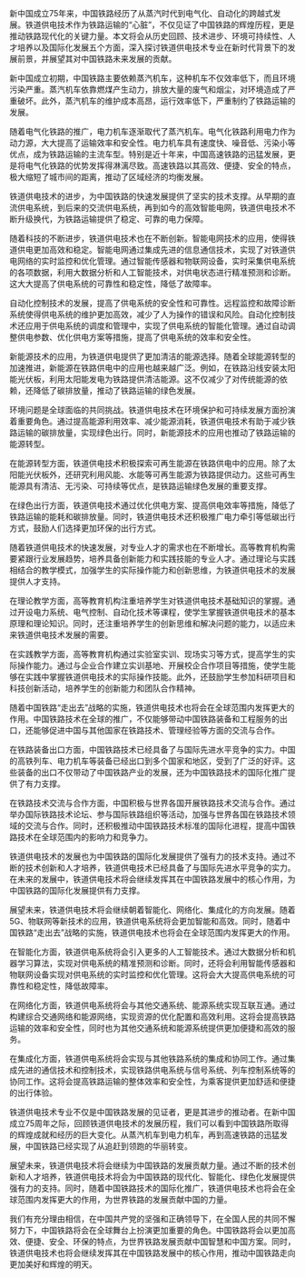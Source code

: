 新中国成立75年来，中国铁路经历了从蒸汽时代到电气化、自动化的跨越式发展。铁道供电技术作为铁路运输的“心脏”，不仅见证了中国铁路的辉煌历程，更是推动铁路现代化的关键力量。本文将会从历史回顾、技术进步、环境可持续性、人才培养以及国际化发展五个方面，深入探讨铁道供电技术专业在新时代背景下的发展前景，并展望其对中国铁路未来发展的贡献。

新中国成立初期，中国铁路主要依赖蒸汽机车，这种机车不仅效率低下，而且环境污染严重。蒸汽机车依靠燃煤产生动力，排放大量的废气和烟尘，对环境造成了严重破坏。此外，蒸汽机车的维护成本高昂，运行效率低下，严重制约了铁路运输的发展。

随着电气化铁路的推广，电力机车逐渐取代了蒸汽机车。电气化铁路利用电力作为动力源，大大提高了运输效率和安全性。电力机车具有速度快、噪音低、污染小等优点，成为铁路运输的主流车型。特别是近十年来，中国高速铁路的迅猛发展，更是将电气化铁路的优势发挥得淋漓尽致。高速铁路以其高效、便捷、安全的特点，极大缩短了城市间的距离，推动了区域经济的均衡发展。

铁道供电技术的进步，为中国铁路的快速发展提供了坚实的技术支撑。从早期的直流供电系统，到后来的交流供电系统，再到如今的高效智能电网，铁道供电技术不断升级换代，为铁路运输提供了稳定、可靠的电力保障。

随着科技的不断进步，铁道供电技术也在不断创新。智能电网技术的应用，使得铁道供电更加高效和稳定。智能电网通过集成先进的信息通信技术，实现了对铁道供电网络的实时监控和优化管理。通过智能传感器和物联网设备，实时采集供电系统的各项数据，利用大数据分析和人工智能技术，对供电状态进行精准预测和诊断。这大大提高了供电系统的可靠性和稳定性，降低了故障率。

自动化控制技术的发展，提高了供电系统的安全性和可靠性。远程监控和故障诊断系统使得供电系统的维护更加高效，减少了人为操作的错误和风险。自动化控制技术还应用于供电系统的调度和管理中，实现了供电系统的智能化管理。通过自动调整供电参数、优化供电方案等措施，提高了供电系统的效率和安全性。

新能源技术的应用，为铁道供电提供了更加清洁的能源选择。随着全球能源转型的加速推进，新能源在铁路供电中的应用也越来越广泛。例如，在铁路沿线安装太阳能光伏板，利用太阳能发电为铁路提供清洁能源。这不仅减少了对传统能源的依赖，还降低了碳排放量，推动了铁路运输的绿色发展。

环境问题是全球面临的共同挑战。铁道供电技术在环境保护和可持续发展方面扮演着重要角色。通过提高能源利用效率、减少能源消耗，铁道供电技术有助于减少铁路运输的碳排放量，实现绿色出行。同时，新能源技术的应用也推动了铁路运输的能源转型。

在能源转型方面，铁道供电技术积极探索可再生能源在铁路供电中的应用。除了太阳能光伏板外，还研究利用风能、水能等可再生能源为铁路提供动力。这些可再生能源具有清洁、无污染、可持续等优点，是铁路运输绿色发展的重要支撑。

在绿色出行方面，铁道供电技术通过优化供电方案、提高供电效率等措施，降低了铁路运输的能耗和碳排放量。同时，铁道供电技术还积极推广电力牵引等低碳出行方式，鼓励人们选择更加环保的出行方式。

随着铁道供电技术的快速发展，对专业人才的需求也在不断增长。高等教育机构需要紧跟行业发展趋势，培养具备创新能力和实践技能的专业人才。通过理论与实践相结合的教学模式，加强学生的实际操作能力和创新思维，为铁道供电技术的发展提供人才支持。

在理论教学方面，高等教育机构注重培养学生对铁道供电技术基础知识的掌握。通过开设电力系统、电气控制、自动化技术等课程，使学生掌握铁道供电技术的基本原理和理论知识。同时，还注重培养学生的创新思维和解决问题的能力，以适应未来铁道供电技术发展的需要。

在实践教学方面，高等教育机构通过实验室实训、现场实习等方式，提高学生的实际操作能力。通过与企业合作建立实训基地、开展校企合作项目等措施，使学生能够在实践中掌握铁道供电技术的实际操作技能。此外，还鼓励学生参加科研项目和科技创新活动，培养学生的创新能力和团队合作精神。

随着中国铁路“走出去”战略的实施，铁道供电技术也将会在全球范围内发挥更大的作用。中国铁路技术在全球的推广，不仅能够带动中国铁路装备和工程服务的出口，还能够促进中国与其他国家在铁路技术、管理经验等方面的交流与合作。

在铁路装备出口方面，中国铁路技术已经具备了与国际先进水平竞争的实力。中国的高铁列车、电力机车等装备已经出口到多个国家和地区，受到了广泛的好评。这些装备的出口不仅带动了中国铁路产业的发展，还为中国铁路技术的国际化推广提供了有力支撑。

在铁路技术交流与合作方面，中国积极与世界各国开展铁路技术交流与合作。通过举办国际铁路技术论坛、参与国际铁路组织等活动，加强与世界各国在铁路技术领域的交流与合作。同时，还积极推动中国铁路技术标准的国际化进程，提高中国铁路技术在全球范围内的影响力和竞争力。

铁道供电技术的发展也为中国铁路的国际化发展提供了强有力的技术支持。通过不断的技术创新和人才培养，铁道供电技术已经具备了与国际先进水平竞争的实力。在未来的发展中，铁道供电技术将会继续发挥其在中国铁路发展中的核心作用，为中国铁路的国际化发展提供有力支撑。

展望未来，铁道供电技术将会继续朝着智能化、网络化、集成化的方向发展。随着5G、物联网等新技术的应用，铁道供电系统将会更加智能和高效。同时，随着中国铁路“走出去”战略的实施，铁道供电技术也将会在全球范围内发挥更大的作用。

在智能化方面，铁道供电系统将会引入更多的人工智能技术。通过大数据分析和机器学习算法，实现对供电系统的精准预测和诊断。同时，还将会利用智能传感器和物联网设备实现对供电系统的实时监控和优化管理。这将会大大提高供电系统的可靠性和稳定性，降低故障率。

在网络化方面，铁道供电系统将会与其他交通系统、能源系统实现互联互通。通过构建综合交通网络和能源网络，实现资源的优化配置和高效利用。这将会提高铁路运输的效率和安全性，同时也为其他交通系统和能源系统提供更加便捷和高效的服务。

在集成化方面，铁道供电系统将会实现与其他铁路系统的集成和协同工作。通过集成先进的通信技术和控制技术，实现铁路供电系统与信号系统、列车控制系统等的协同工作。这将会提高铁路运输的整体效率和安全性，为乘客提供更加舒适和便捷的出行体验。

铁道供电技术专业不仅是中国铁路发展的见证者，更是其进步的推动者。在新中国成立75周年之际，回顾铁道供电技术的发展历程，我们可以看到中国铁路所取得的辉煌成就和经历的巨大变化。从蒸汽机车到电力机车，再到高速铁路的迅猛发展，中国铁路已经实现了从追赶到领跑的华丽转变。

展望未来，铁道供电技术将会继续为中国铁路的发展贡献力量。通过不断的技术创新和人才培养，铁道供电技术将会为中国铁路的现代化、智能化、绿色化发展提供强有力的支持。同时，随着中国铁路技术的国际化推广，铁道供电技术也将会在全球范围内发挥更大的作用，为世界铁路的发展贡献中国的力量。

我们有充分理由相信，在中国共产党的坚强和正确领导下，在全国人民的共同不懈努力下，中国铁路将会在全球舞台上扮演更加重要的角色。中国铁路将会以更加高效、便捷、安全、环保的特点，为世界铁路发展贡献中国智慧和中国方案。同时，铁道供电技术也将会继续发挥其在中国铁路发展中的核心作用，推动中国铁路走向更加美好和辉煌的明天。